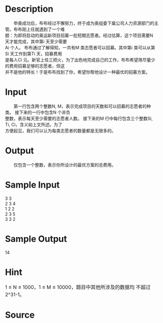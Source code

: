 
# Description

<div class="content"><p></p>
<div>　　申奥成功后，布布经过不懈努力，终于成为奥组委下属公司人力资源部门的主管。布布刚上任就遇到了一个难</div>
<div>题：为即将启动的奥运新项目招募一批短期志愿者。经过估算，这个项目需要N 天才能完成，其中第i 天至少需要</div>
<div>Ai 个人。 布布通过了解得知，一共有M 类志愿者可以招募。其中第i 类可以从第Si 天工作到第Ti 天，招募费用</div>
<div>是每人Ci 元。新官上任三把火，为了出色地完成自己的工作，布布希望用尽量少的费用招募足够的志愿者，但这</div>
<div>并不是他的特长！于是布布找到了你，希望你帮他设计一种最优的招募方案。</div></div>

# Input

<div class="content"><div>　　第一行包含两个整数N, M，表示完成项目的天数和可以招募的志愿者的种类。 接下来的一行中包含N 个非负</div>
<div>整数，表示每天至少需要的志愿者人数。 接下来的M 行中每行包含三个整数Si, Ti, Ci，含义如上文所述。为了</div>
<div>方便起见，我们可以认为每类志愿者的数量都是无限多的。</div></div>

# Output

<div class="content"><p>　　仅包含一个整数，表示你所设计的最优方案的总费用。</p></div>

# Sample Input

<div class="content"><span class="sampledata">3 3<br/>
2 3 4<br/>
1 2 2<br/>
2 3 5<br/>
3 3 2</span></div>

# Sample Output

<div class="content"><span class="sampledata">14</span></div>

# Hint

<div class="content"><p></p><p><span style="font-size: medium">1 ≤ N ≤ 1000，1 ≤ M ≤ 10000，题目中其他所涉及的数据均 不超过2^31-1。</span></p><p></p></div>

# Source

<div class="content"><p><a href="problemset.php?search="></a></p></div>

